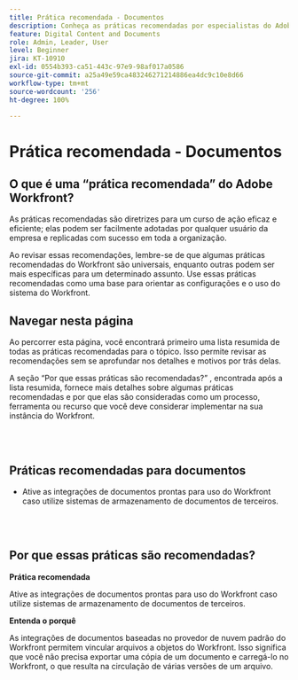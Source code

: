 ```yaml
---
title: Prática recomendada - Documentos
description: Conheça as práticas recomendadas por especialistas do Adobe Workfront sobre configuração, gerenciamento e utilização de documentos no Workfront.
feature: Digital Content and Documents
role: Admin, Leader, User
level: Beginner
jira: KT-10910
exl-id: 0554b393-ca51-443c-97e9-98af017a0586
source-git-commit: a25a49e59ca483246271214886ea4dc9c10e8d66
workflow-type: tm+mt
source-wordcount: '256'
ht-degree: 100%

---
```


# Prática recomendada - Documentos

## O que é uma “prática recomendada” do Adobe Workfront?

As práticas recomendadas são diretrizes para um curso de ação eficaz e eficiente; elas podem ser facilmente adotadas por qualquer usuário da empresa e replicadas com sucesso em toda a organização.

Ao revisar essas recomendações, lembre-se de que algumas práticas recomendadas do Workfront são universais, enquanto outras podem ser mais específicas para um determinado assunto. Use essas práticas recomendadas como uma base para orientar as configurações e o uso do sistema do Workfront.

## Navegar nesta página

Ao percorrer esta página, você encontrará primeiro uma lista resumida de todas as práticas recomendadas para o tópico. Isso permite revisar as recomendações sem se aprofundar nos detalhes e motivos por trás delas.

A seção “Por que essas práticas são recomendadas?” , encontrada após a lista resumida, fornece mais detalhes sobre algumas práticas recomendadas e por que elas são consideradas como um processo, ferramenta ou recurso que você deve considerar implementar na sua instância do Workfront.

</br>
</br>

## Práticas recomendadas para documentos

* Ative as integrações de documentos prontas para uso do Workfront caso utilize sistemas de armazenamento de documentos de terceiros.

</br>
</br>

## Por que essas práticas são recomendadas?

**Prática recomendada**

Ative as integrações de documentos prontas para uso do Workfront caso utilize sistemas de armazenamento de documentos de terceiros.

**Entenda o porquê**

As integrações de documentos baseadas no provedor de nuvem padrão do Workfront permitem vincular arquivos a objetos do Workfront. Isso significa que você não precisa exportar uma cópia de um documento e carregá-lo no Workfront, o que resulta na circulação de várias versões de um arquivo.
